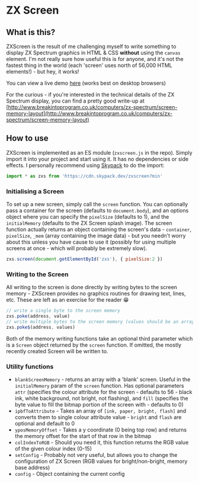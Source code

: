 # ZX Screen

## What is this?

ZXScreen is the result of me challenging myself to write something to display ZX Spectrum graphics in HTML & CSS **without** using the `canvas` element. I'm not really sure how useful this is for anyone, and it's not the fastest thing in the world (each 'screen' uses north of 56,000 HTML elements!) - but hey, it works!

You can view a live demo [here](https://jonrandy.gitlab.io/zxscreen/) (works best on desktop browsers)

For the curious - if you're interested in the technical details of the ZX Spectrum display, you can find a pretty good write-up at [http://www.breakintoprogram.co.uk/computers/zx-spectrum/screen-memory-layout](http://www.breakintoprogram.co.uk/computers/zx-spectrum/screen-memory-layout)

## How to use

ZXScreen is implemented as an ES module (`zxscreen.js` in the repo). Simply import it into your project and start using it. It has no dependencies or side effects. I personally recommend using [Skypack](https://skypack.dev) to do the import:

```js
import * as zxs from 'https://cdn.skypack.dev/zxscreen?min'
```

### Initialising a Screen

To set up a new screen, simply call the `screen` function. You can optionally pass a container for the screen (defaults to `document.body`), and an options object where you can specify the `pixelSize` (defaults to 1), and the `initialMemory` (defaults to the ZX Screen splash image). The screen function actually returns an object containing the screen's data - `container`, `pixelSize`, `_mem` (array containing the image data) - but you needn't worry about this unless you have cause to use it (possibly for using multiple screens at once - which will probably be extremely slow).

```js
zxs.screen(document.getElementById('zxs'), { pixelSize:2 })
```

### Writing to the Screen

All writing to the screen is done directly by writing bytes to the screen memory - ZXScreen provides no graphics routines for drawing text, lines, etc. These are left as an exercise for the reader 😁
```js
// write a single byte to the screen memory
zxs.poke(address, value)
// write multiple bytes to the screen memory (values should be an array/iterable containing byte data)
zxs.poke$(address, values) 
```
Both of the memory writing functions take an optional third parameter which is a `Screen` object returned by the `screen` function. If omitted, the mostly recently created Screen will be written to.

### Utility functions

* `blankScreenMemory` - returns an array with a 'blank' screen. Useful in the `initialMemory` param of the `screen` function. Has optional parameters `attr` (specifies the colour attribute for the screen - defaults to 56 - black ink, white background, not bright, not flashing), and `fill` (specifies the byte value to fill the bitmap portion of the screen with - defaults to 0)
* `ipbfToAttribute` - Takes an array of `[ink, paper, bright, flash]` and converts them to single colour attribute value - `bright` and `flash` are optional and default to 0
* `yposMemoryOffset` - Takes a y coordinate (0 being top row) and returns the memory offset for the start of that row in the bitmap
* `colIndexToRGB` - Should you need it, this function returns the RGB value of the given colour index (0-15)
* `setConfig` - Probably not very useful, but allows you to change the configuration of ZX Screen (RGB values for bright/non-bright, memory base address)
* `config` - Object containing the current config
